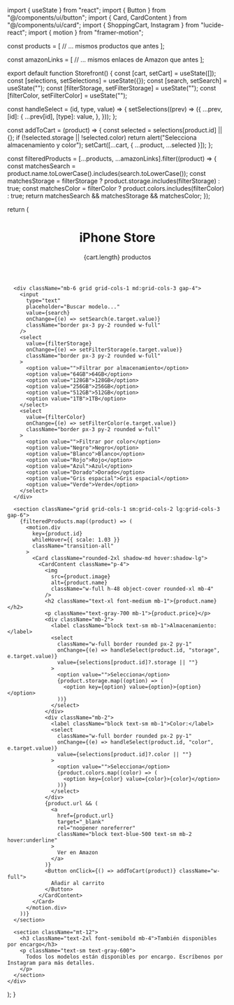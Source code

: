 import { useState } from "react";
import { Button } from "@/components/ui/button";
import { Card, CardContent } from "@/components/ui/card";
import { ShoppingCart, Instagram } from "lucide-react";
import { motion } from "framer-motion";

const products = [
  // ... mismos productos que antes
];

const amazonLinks = [
  // ... mismos enlaces de Amazon que antes
];

export default function Storefront() {
  const [cart, setCart] = useState([]);
  const [selections, setSelections] = useState({});
  const [search, setSearch] = useState("");
  const [filterStorage, setFilterStorage] = useState("");
  const [filterColor, setFilterColor] = useState("");

  const handleSelect = (id, type, value) => {
    setSelections((prev) => ({
      ...prev,
      [id]: {
        ...prev[id],
        [type]: value,
      },
    }));
  };

  const addToCart = (product) => {
    const selected = selections[product.id] || {};
    if (!selected.storage || !selected.color)
      return alert("Selecciona almacenamiento y color");
    setCart([...cart, { ...product, ...selected }]);
  };

  const filteredProducts = [...products, ...amazonLinks].filter((product) => {
    const matchesSearch = product.name.toLowerCase().includes(search.toLowerCase());
    const matchesStorage = filterStorage ? product.storage.includes(filterStorage) : true;
    const matchesColor = filterColor ? product.colors.includes(filterColor) : true;
    return matchesSearch && matchesStorage && matchesColor;
  });

  return (
    <div className="min-h-screen bg-white text-black px-4 py-6 md:px-12">
      <header className="flex justify-between items-center mb-10">
        <h1 className="text-3xl font-semibold">iPhone Store</h1>
        <div className="flex items-center gap-4">
          <a href="https://instagram.com/tu_tienda" target="_blank" rel="noopener noreferrer">
            <Instagram className="w-6 h-6 hover:text-blue-500" />
          </a>
          <ShoppingCart className="w-6 h-6" />
          <span className="text-sm">{cart.length} productos</span>
        </div>
      </header>

      <div className="mb-6 grid grid-cols-1 md:grid-cols-3 gap-4">
        <input
          type="text"
          placeholder="Buscar modelo..."
          value={search}
          onChange={(e) => setSearch(e.target.value)}
          className="border px-3 py-2 rounded w-full"
        />
        <select
          value={filterStorage}
          onChange={(e) => setFilterStorage(e.target.value)}
          className="border px-3 py-2 rounded w-full"
        >
          <option value="">Filtrar por almacenamiento</option>
          <option value="64GB">64GB</option>
          <option value="128GB">128GB</option>
          <option value="256GB">256GB</option>
          <option value="512GB">512GB</option>
          <option value="1TB">1TB</option>
        </select>
        <select
          value={filterColor}
          onChange={(e) => setFilterColor(e.target.value)}
          className="border px-3 py-2 rounded w-full"
        >
          <option value="">Filtrar por color</option>
          <option value="Negro">Negro</option>
          <option value="Blanco">Blanco</option>
          <option value="Rojo">Rojo</option>
          <option value="Azul">Azul</option>
          <option value="Dorado">Dorado</option>
          <option value="Gris espacial">Gris espacial</option>
          <option value="Verde">Verde</option>
        </select>
      </div>

      <section className="grid grid-cols-1 sm:grid-cols-2 lg:grid-cols-3 gap-6">
        {filteredProducts.map((product) => (
          <motion.div
            key={product.id}
            whileHover={{ scale: 1.03 }}
            className="transition-all"
          >
            <Card className="rounded-2xl shadow-md hover:shadow-lg">
              <CardContent className="p-4">
                <img
                  src={product.image}
                  alt={product.name}
                  className="w-full h-48 object-cover rounded-xl mb-4"
                />
                <h2 className="text-xl font-medium mb-1">{product.name}</h2>
                <p className="text-gray-700 mb-1">{product.price}</p>
                <div className="mb-2">
                  <label className="block text-sm mb-1">Almacenamiento:</label>
                  <select
                    className="w-full border rounded px-2 py-1"
                    onChange={(e) => handleSelect(product.id, "storage", e.target.value)}
                    value={selections[product.id]?.storage || ""}
                  >
                    <option value="">Selecciona</option>
                    {product.storage.map((option) => (
                      <option key={option} value={option}>{option}</option>
                    ))}
                  </select>
                </div>
                <div className="mb-2">
                  <label className="block text-sm mb-1">Color:</label>
                  <select
                    className="w-full border rounded px-2 py-1"
                    onChange={(e) => handleSelect(product.id, "color", e.target.value)}
                    value={selections[product.id]?.color || ""}
                  >
                    <option value="">Selecciona</option>
                    {product.colors.map((color) => (
                      <option key={color} value={color}>{color}</option>
                    ))}
                  </select>
                </div>
                {product.url && (
                  <a
                    href={product.url}
                    target="_blank"
                    rel="noopener noreferrer"
                    className="block text-blue-500 text-sm mb-2 hover:underline"
                  >
                    Ver en Amazon
                  </a>
                )}
                <Button onClick={() => addToCart(product)} className="w-full">
                  Añadir al carrito
                </Button>
              </CardContent>
            </Card>
          </motion.div>
        ))}
      </section>

      <section className="mt-12">
        <h3 className="text-2xl font-semibold mb-4">También disponibles por encargo</h3>
        <p className="text-sm text-gray-600">
          Todos los modelos están disponibles por encargo. Escríbenos por Instagram para más detalles.
        </p>
      </section>
    </div>
  );
}
